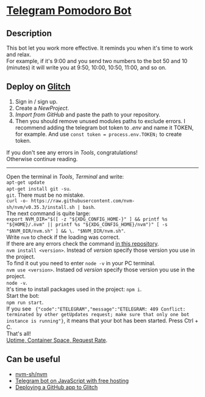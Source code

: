 # [Telegram Pomodoro Bot][1]

## Description
This bot let you work more effective. It reminds you when it's time to work and relax.  
For example, if it's 9:00 and you send two numbers to the bot 50 and 10 (minutes) it will write you at 9:50, 10:00, 10:50, 11:00, and so on.  

## Deploy on [Glitch][2]
1. Sign in / sign up.
2. Create a *NewProject*.
3. *Import from GitHub* and paste the path to your repository.
4. Then you should remove unused modules paths to exclude errors. I recommend adding the telegram bot token to *.env* and name it TOKEN, for example. And use `const token = process.env.TOKEN;` to create token.  


If you don't see any errors in *Tools*, congratulations!  
Otherwise continue reading.
***

Open the terminal in *Tools*, *Terminal* and write:  
`apt-get update`  
`apt-get install git -su`.  
`git`. There must be no mistake.  
`curl -o- https://raw.githubusercontent.com/nvm-sh/nvm/v0.35.3/install.sh | bash`.  
The next command is quite large:  
`export NVM_DIR="$([ -z "${XDG_CONFIG_HOME-}" ] && printf %s "${HOME}/.nvm" || printf %s "${XDG_CONFIG_HOME}/nvm")"
[ -s "$NVM_DIR/nvm.sh" ] && \. "$NVM_DIR/nvm.sh"`.  
Write `nvm` to check if the loading was correct.  
If there are any errors check the command [in this repository][4].  
`nvm install <version>`. Instead of *version* specify those version you use in the project.  
To find it out you need to enter `node -v` in your PC terminal.  
`nvm use <version>`. Instaed od *version* specify those version you use in the project.  
`node -v`.  
It's time to install packages used in the project:
`npm i`.  
Start the bot:  
`npm run start`.  
If you see ` {"code":"ETELEGRAM","message":"ETELEGRAM: 409 Conflict: terminated by other getUpdates request; make sure that only one bot instance is running"}`, it means that your bot has been started. Press Ctrl + C.  
That's all!  
[Uptime, Container Space, Request Rate][3].  

## Can be useful
* [nvm-sh/nvm][4]  
* [Telegram bot on JavaScript with free hosting][5]  
* [Deploying a GitHub app to Glitch][6]



[1]: https://t.me/pomodoro_25and5_bot                                                     "bot"
[2]: https://glitch.com/                                                                  "Glitch"
[3]: https://glitch.com/help/restrictions/                                                "timing-Glitch"
[4]: https://github.com/nvm-sh/nvm                                                        "nvm"
[5]: https://medium.com/roomjs/telegram-bot-on-javascript-with-free-hosting-53ae01bce991  "medium"
[6]: https://andrewlock.net/creating-my-first-github-app-with-probot-part-3-deploying-to-glitch/
